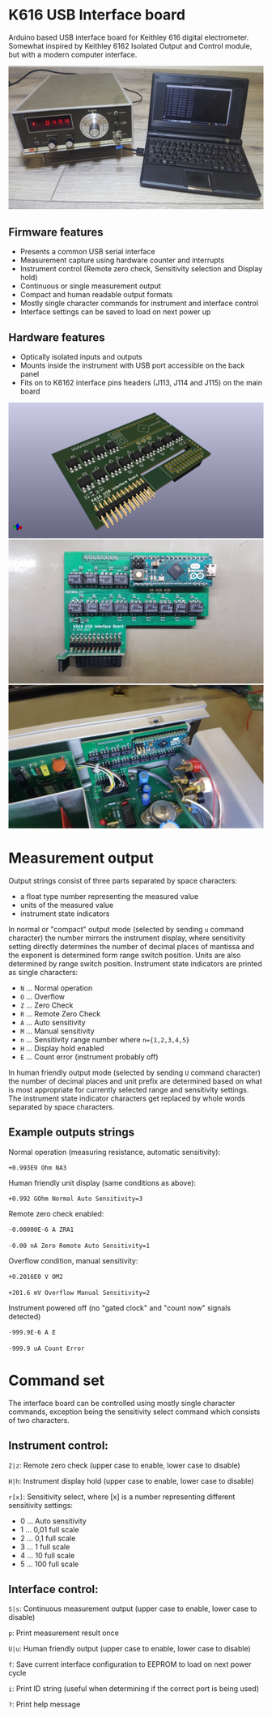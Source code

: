 # K616 USB Interface board

Arduino based USB interface board for Keithley 616 digital electrometer. Somewhat inspired by Keithley 6162 Isolated Output and Control module, but with a modern computer interface.

![K616_USB_IF_TopImage](TopImage.jpg)

## Firmware features

- Presents a common USB serial interface
- Measurement capture using hardware counter and interrupts
- Instrument control (Remote zero check, Sensitivity selection and Display hold)
- Continuous or single measurement output
- Compact and human readable output formats
- Mostly single character commands for instrument and interface control
- Interface settings can be saved to load on next power up

## Hardware features

- Optically isolated inputs and outputs
- Mounts inside the instrument with USB port accessible on the back panel
- Fits on to K6162 interface pins headers (J113, J114 and J115) on the main board

![K616_USB_IF_3D](hardware/Images/K616_USB_IF_3D.png)
![K616_USB_IF_Assembled](hardware/Images/IMG_20220907_223857.jpg)
![K616_USB_IF_Mounted](hardware/Images/IMG_20220907_223535.jpg)

# Measurement output

Output strings consist of three parts separated by space characters: 
- a float type number representing the measured value
- units of the measured value
- instrument state indicators

In normal or "compact" output mode (selected by sending `u` command character) the number mirrors the instrument display, where sensitivity setting directly determines the number of decimal places of mantissa and the exponent is determined form range switch position. Units are also determined by range switch position. Instrument state indicators are printed as single characters:
- `N` ... Normal operation
- `O` ... Overflow
- `Z` ... Zero Check
- `R` ... Remote Zero Check
- `A` ... Auto sensitivity
- `M` ... Manual sensitivity
- `n` ... Sensitivity range number where `n={1,2,3,4,5}`
- `H` ... Display hold enabled 
- `E` ... Count error (instrument probably off)

In human friendly output mode (selected by sending `U` command character) the number of decimal places and unit prefix are determined based on what is most appropriate for currently selected range and sensitivity settings. The instrument state indicator characters get replaced by whole words separated by space characters.

## Example outputs strings

Normal operation (measuring resistance, automatic sensitivity):

    +0.993E9 Ohm NA3

Human friendly unit display (same conditions as above):

    +0.992 GOhm Normal Auto Sensitivity=3

Remote zero check enabled:

    -0.00000E-6 A ZRA1

    -0.00 nA Zero Remote Auto Sensitivity=1

Overflow condition, manual sensitivity:

    +0.2016E0 V OM2

    +201.6 mV Overflow Manual Sensitivity=2

Instrument powered off (no "gated clock" and "count now" signals detected)

    -999.9E-6 A E

    -999.9 uA Count Error

# Command set

The interface board can be controlled using mostly single character commands, exception being the sensitivity select command which consists of two characters.

## Instrument control:

`Z|z`: Remote zero check (upper case to enable, lower case to disable)

`H|h`: Instrument display hold (upper case to enable, lower case to disable)

`r[x]`: Sensitivity select, where [x] is a number representing different sensitivity settings:
- 0 ... Auto sensitivity
- 1 ... 0,01 full scale
- 2 ... 0,1 full scale
- 3 ... 1 full scale
- 4 ... 10 full scale
- 5 ... 100 full scale

## Interface control:

`S|s`: Continuous measurement output (upper case to enable, lower case to disable)

`p`: Print measurement result once

`U|u`: Human friendly output (upper case to enable, lower case to disable)

`f`: Save current interface configuration to EEPROM to load on next power cycle

`i`: Print ID string (useful when determining if the correct port is being used)

`?`: Print help message
